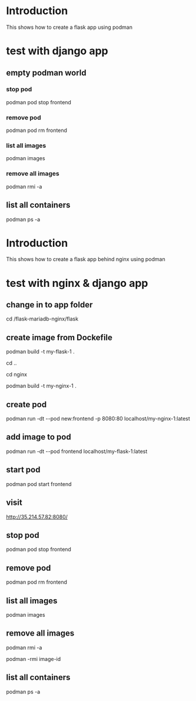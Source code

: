 # Introduction

This shows how to create a flask app using podman

# test with django app

## empty podman world

### stop pod

podman pod stop frontend

### remove pod

podman pod rm frontend

### list all images

podman images

### remove all images

podman rmi -a

## list all containers

podman ps -a

# Introduction

This shows how to create a flask app behind nginx using podman

# test with nginx & django app

## change in to app folder

cd /flask-mariadb-nginx/flask

## create image from Dockefile

podman build -t my-flask-1 .

cd ..

cd nginx

podman build -t my-nginx-1 .

## create pod

podman run -dt --pod new:frontend -p 8080:80 localhost/my-nginx-1:latest

## add image to pod

podman run -dt --pod frontend localhost/my-flask-1:latest


## start pod

podman pod start frontend

## visit

http://35.214.57.82:8080/

## stop pod

podman pod stop frontend

## remove pod

podman pod rm frontend

## list all images

podman images

## remove all images

podman rmi -a

podman -rmi image-id

## list all containers

podman ps -a
